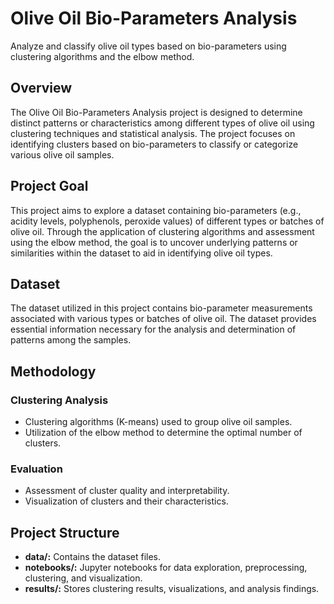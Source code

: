 # Olive Oil Bio-Parameters Analysis

Analyze and classify olive oil types based on bio-parameters using clustering algorithms and the elbow method.

## Overview

The Olive Oil Bio-Parameters Analysis project is designed to determine distinct patterns or characteristics among different types of olive oil using clustering techniques and statistical analysis. The project focuses on identifying clusters based on bio-parameters to classify or categorize various olive oil samples.

## Project Goal

This project aims to explore a dataset containing bio-parameters (e.g., acidity levels, polyphenols, peroxide values) of different types or batches of olive oil. Through the application of clustering algorithms and assessment using the elbow method, the goal is to uncover underlying patterns or similarities within the dataset to aid in identifying olive oil types.

## Dataset

The dataset utilized in this project contains bio-parameter measurements associated with various types or batches of olive oil. The dataset provides essential information necessary for the analysis and determination of patterns among the samples.

## Methodology


### Clustering Analysis

- Clustering algorithms (K-means) used to group olive oil samples.
- Utilization of the elbow method to determine the optimal number of clusters.

### Evaluation

- Assessment of cluster quality and interpretability.
- Visualization of clusters and their characteristics.

## Project Structure

- **data/:** Contains the dataset files.
- **notebooks/:** Jupyter notebooks for data exploration, preprocessing, clustering, and visualization.
- **results/:** Stores clustering results, visualizations, and analysis findings.


